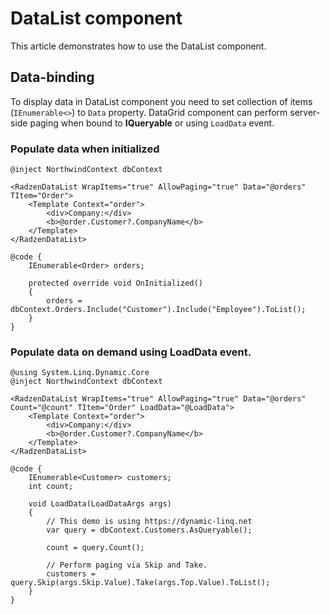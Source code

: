 # DataList component
This article demonstrates how to use the DataList component.

## Data-binding
To display data in DataList component you need to set collection of items (`IEnumerable<>`) to `Data` property. DataGrid component can perform server-side paging when bound to __IQueryable__ or using `LoadData` event.

### Populate data when initialized

```
@inject NorthwindContext dbContext

<RadzenDataList WrapItems="true" AllowPaging="true" Data="@orders" TItem="Order">
    <Template Context="order">
        <div>Company:</div>
        <b>@order.Customer?.CompanyName</b>
    </Template>
</RadzenDataList>

@code {
    IEnumerable<Order> orders;

    protected override void OnInitialized()
    {
        orders = dbContext.Orders.Include("Customer").Include("Employee").ToList();
    }
}
```

### Populate data on demand using LoadData event.

```
@using System.Linq.Dynamic.Core
@inject NorthwindContext dbContext

<RadzenDataList WrapItems="true" AllowPaging="true" Data="@orders" Count="@count" TItem="Order" LoadData="@LoadData">
    <Template Context="order">
        <div>Company:</div>
        <b>@order.Customer?.CompanyName</b>
    </Template>
</RadzenDataList>

@code {
    IEnumerable<Customer> customers;
    int count;

    void LoadData(LoadDataArgs args)
    {
        // This demo is using https://dynamic-linq.net
        var query = dbContext.Customers.AsQueryable();

        count = query.Count();

        // Perform paging via Skip and Take.
        customers = query.Skip(args.Skip.Value).Take(args.Top.Value).ToList();
    }
}
```
